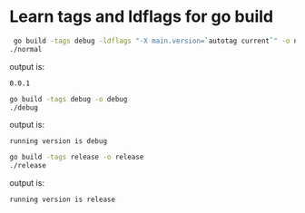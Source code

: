 # Learn tags and ldflags for go build

```bash
 go build -tags debug -ldflags "-X main.version=`autotag current`" -o normal
./normal
```
output is:
```text
0.0.1
```

```bash
go build -tags debug -o debug
./debug
```
output is:

```text
running version is debug
```


```bash
go build -tags release -o release
./release
```
output is:

```text
running version is release
```
